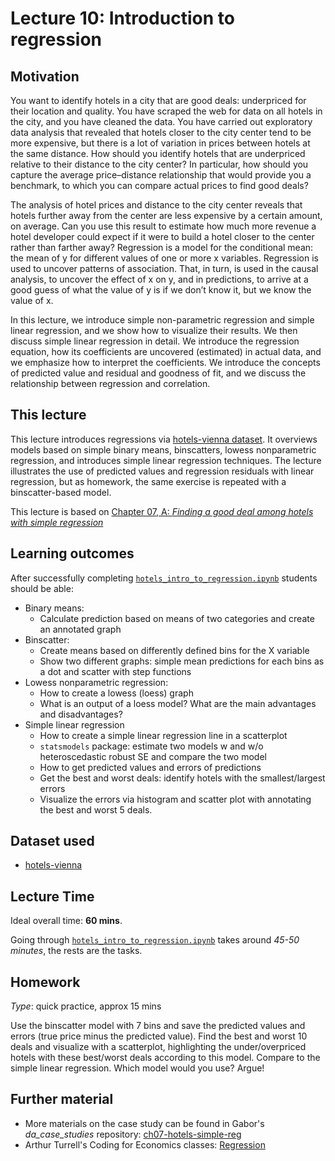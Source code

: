 # Lecture 10: Introduction to regression

## Motivation

You want to identify hotels in a city that are good deals: underpriced for their location and quality. You have scraped the web for data on all hotels in the city, and you have cleaned the data. You have carried out exploratory data analysis that revealed that hotels closer to the city center tend to be more expensive, but there is a lot of variation in prices between hotels at the same distance. How should you identify hotels that are underpriced relative to their distance to the city center? In particular, how should you capture the average price–distance relationship that would provide you a benchmark, to which you can compare actual prices to find good deals?

The analysis of hotel prices and distance to the city center reveals that hotels further away from the center are less expensive by a certain amount, on average. Can you use this result to estimate how much more revenue a hotel developer could expect if it were to build a hotel closer to the center rather than farther away? Regression is a model for the conditional mean: the mean of y for different values of one or more x variables. Regression is used to uncover patterns of association. That, in turn, is used in the causal analysis, to uncover the effect of x on y, and in predictions, to arrive at a good guess of what the value of y is if we don’t know it, but we know the value of x.

In this lecture, we introduce simple non-parametric regression and simple linear regression, and we show how to visualize their results. We then discuss simple linear regression in detail. We introduce the regression equation, how its coefficients are uncovered (estimated) in actual data, and we emphasize how to interpret the coefficients. We introduce the concepts of predicted value and residual and goodness of fit, and we discuss the relationship between regression and correlation.

## This lecture

This lecture introduces regressions via [hotels-vienna dataset](https://gabors-data-analysis.com/datasets/#hotels-vienna). It overviews models based on simple binary means, binscatters, lowess nonparametric regression, and introduces simple linear regression techniques. The lecture illustrates the use of predicted values and regression residuals with linear regression, but as homework, the same exercise is repeated with a binscatter-based model.

This lecture is based on [Chapter 07, A: *Finding a good deal among hotels with simple regression*](https://gabors-data-analysis.com/casestudies/#ch07a-finding-a-good-deal-among-hotels-with-simple-regression)

## Learning outcomes
After successfully completing [`hotels_intro_to_regression.ipynb`](https://github.com/gabors-data-analysis/da-coding-python/blob/main/lecture10-intro-to-regression/intro_to_regression.ipynb) students should be able:

  - Binary means:
    - Calculate prediction based on means of two categories and create an annotated graph
  - Binscatter:
    - Create means based on differently defined bins for the X variable
    - Show two different graphs: simple mean predictions for each bins as a dot and scatter with step functions
  - Lowess nonparametric regression:
    - How to create a lowess (loess) graph
    - What is an output of a loess model? What are the main advantages and disadvantages?
  - Simple linear regression
    - How to create a simple linear regression line in a scatterplot
    - `statsmodels` package: estimate two models w and w/o heteroscedastic robust SE and compare the two model
    - How to get predicted values and errors of predictions
    - Get the best and worst deals: identify hotels with the smallest/largest errors
    - Visualize the errors via histogram and scatter plot with annotating the best and worst 5 deals.

## Dataset used

- [hotels-vienna](https://gabors-data-analysis.com/datasets/#hotels-vienna)

## Lecture Time

Ideal overall time: **60 mins**.

Going through [`hotels_intro_to_regression.ipynb`](https://github.com/gabors-data-analysis/da-coding-python/blob/main/lecture10-intro-to-regression/intro_to_regression.ipynb) takes around *45-50 minutes*, the rests are the tasks.


## Homework

*Type*: quick practice, approx 15 mins

Use the binscatter model with 7 bins and save the predicted values and errors (true price minus the predicted value). Find the best and worst 10 deals and visualize with a scatterplot, highlighting the under/overpriced hotels with these best/worst deals according to this model. Compare to the simple linear regression. Which model would you use? Argue!


## Further material

  - More materials on the case study can be found in Gabor's *da_case_studies* repository: [ch07-hotels-simple-reg](https://github.com/gabors-data-analysis/da_case_studies/tree/master/ch07-hotels-simple-reg)
  - Arthur Turrell's Coding for Economics classes: [Regression](https://aeturrell.github.io/coding-for-economists/econmt-regression.html)